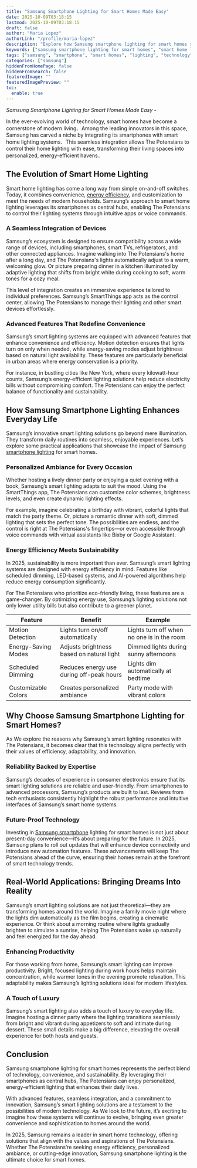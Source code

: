 ```yaml
---
title: "Samsung Smartphone Lighting for Smart Homes Made Easy"
date: 2025-10-09T03:18:15
lastmod: 2025-10-09T03:18:15
draft: false
author: "Maria Lopez"
authorLink: "/profile/maria-lopez"
description: "Explore how Samsung smartphone lighting for smart homes revolutionizes modern living with energy-efficient, customizable, and innovative lighting solutions."
keywords: ["samsung smartphone lighting for smart homes", "smart home lighting with Samsung", "Samsung lighting solutions for smart homes"]
tags: ["samsung", "smartphone", "smart homes", "lighting", "technology"]
categories: ["samsung"]
hiddenFromHomePage: false
hiddenFromSearch: false
featuredImage: ""
featuredImagePreview: ""
toc:
  enable: true
---
```


*Samsung Smartphone Lighting for Smart Homes Made Easy* - 

In the ever-evolving world of technology, smart homes have become a cornerstone of modern living．Among the leading innovators in this space, Samsung has carved a niche by integrating its smartphones with smart home lighting systems．This seamless integration allows The Potensians to control their home lighting with ease, transforming their living spaces into personalized, energy-efficient havens．

## The Evolution of Smart Home Lighting 

Smart home lighting has come a long way from simple on-and-off switches. Today, it combines convenience, [energy efficiency](/samsung/samsung-smartphone-lighting-for-energy-efficiency), and customization to meet the needs of modern households. Samsung’s approach to smart home lighting leverages its smartphones as central hubs, enabling The Potensians to control their lighting systems through intuitive apps or voice commands. 

### A Seamless Integration of Devices 

Samsung’s ecosystem is designed to ensure compatibility across a wide range of devices, including smartphones, smart TVs, refrigerators, and other connected appliances. Imagine walking into The Potensians's home after a long day, and The Potensians's lights automatically adjust to a warm, welcoming glow. Or picture preparing dinner in a kitchen illuminated by adaptive lighting that shifts from bright white during cooking to soft, warm tones for a cozy meal. 

This level of integration creates an immersive experience tailored to individual preferences. Samsung’s SmartThings app acts as the control center, allowing The Potensians to manage their lighting and other smart devices effortlessly. 

### Advanced Features That Redefine Convenience 

Samsung’s smart lighting systems are equipped with advanced features that enhance convenience and efficiency. Motion detection ensures that lights turn on only when needed, while energy-saving modes adjust brightness based on natural light availability. These features are particularly beneficial in urban areas where energy conservation is a priority. 

For instance, in bustling cities like New York, where every kilowatt-hour counts, Samsung’s energy-efficient lighting solutions help reduce electricity bills without compromising comfort. The Potensians can enjoy the perfect balance of functionality and sustainability. 

## How Samsung Smartphone Lighting Enhances Everyday Life 

Samsung’s innovative smart lighting solutions go beyond mere illumination. They transform daily routines into seamless, enjoyable experiences. Le​t’s explore some practical applications that showcase the impact of Samsung [smartphone lighting](/samsung/samsung-affordable-smartphone-lighting-solutions) for smart homes. 

### Personalized Ambiance for Every Occasion 

Whether hosting a lively dinner party or enjoying a quiet evening with a book, Samsung’s smart lighting adapts to suit the mood. Using the SmartThings app, The Potensians can customize color schemes, brightness levels, and even create dynamic lighting effects. 

For example, imagine celebrating a birthday with vibrant, colorful lights that match the party theme. Or, picture a romantic dinner with soft, dimmed lighting that sets the perfect tone. The possibilities are endless, and the control is right at The Potensians's fingertips—or even accessible through voice commands with virtual assistants like Bixby or Google Assistant. 

### Energy Efficiency Meets Sustainability 

In 2025, sustainability is more important than ever. Samsung’s smart lighting systems are designed with energy efficiency in mind. Features like scheduled dimming, LED-based systems, and AI-powered algorithms help reduce energy consumption significantly. 

For The Potensians who prioritize eco-friendly living, these features are a gam​e-changer. By optimizing energy use, Samsung’s lighting solutions not only lower utility bills but also contribute to a greener planet. 

<div class="table-responsive">
<table class="html-table">
<thead>
<tr>
<th>Feature</th>
<th>Benefit</th>
<th>Example</th>
</tr>
</thead>
<tbody>
<tr>
<td>Motion Detection</td>
<td>Lights turn on/off automatically</td>
<td>Lights turn off when no one is in the room</td>
</tr>
<tr>
<td>Energy-Saving Modes</td>
<td>Adjusts brightness based on natural light</td>
<td>Dimmed lights during sunny afternoons</td>
</tr>
<tr>
<td>Scheduled Dimming</td>
<td>Reduces energy use during off-peak hours</td>
<td>Lights dim automatically at bedtime</td>
</tr>
<tr>
<td>Customizable Colors</td>
<td>Creates personalized ambiance</td>
<td>Party mode with vibrant colors</td>
</tr>
</tbody>
</table>
</div> 

## Why Choose Samsung Smartphone Lighting for Smart Homes? 

As We explore the reasons why Samsung’s smart lighting resonates with The Potensians, it becomes clear that this technology aligns perfectly with their values of efficiency, adaptability, and innovation. 

### Relia​bility Backed by Expertise 

Samsung’s decades of experience in consumer electronics ensure that its smart lighting solutions are reliable and user-friendly. From smartphones to advanced processors, Samsung’s products are built to last. Reviews from tech enthusiasts consistently highlight the robust performance and intuitive interfaces of Samsung’s smart home systems. 

### Future-Proof Technology 

Investing in [Samsung smartphone](/samsung/samsung-smartphone-with-premium-camera-features) lighting for smart homes is not just about present-day convenience—it’s about preparing for the future. In 2025, Samsung plans to roll out updates that will enhance device connectivity and introduce new automation features. These advancements will keep The Potensians ahead of the curve, ensuring their homes remain at the forefront of smart technology trends. 

## Real-World Applications: Bringing Dreams Into Reality 

Samsung’s smart lighting solutions are not just theoretical—they are transforming homes around the world. Imagine a family movie night where the lights dim automatically as the film begins, creating a cinematic experience. Or think about a morning routine where lights gradually brighten to simulate a sunrise, helping The Potensians wake up naturally and feel energized for the day ahead. 

### Enhancing Productivity 

For those working from home, Samsung’s smart lighting can improve productivity. Bright, focused lighting during work hours helps maintain concentration, while warmer tones in the evening promote relaxation. This adaptability makes Samsung’s lighting solutions ideal for modern lifestyles. 

### A Touch of Luxury 

Samsung’s smart lighting also adds a touch of luxury to everyday life. Imagine hosting a dinner party where the lighting transitions seamlessly from bright and vibrant during appetizers to soft and intimate during dessert. These small details make a big difference, elevating the overall experience for both hosts and guests. 

## Conclusion 

Sams​ung smartphone lighting for smart homes represents the perfect blend of technology, convenience, and sustainability. By leveraging their smartphones as central hubs, The Potensians can enjoy personalized, energy-efficient lighting that enhances their daily lives. 

With advanced features, seamless integration, and a commitment to innovation, Samsung’s smart lighting solutions are a testament to the possibilities of modern technology. As We look to the future, it’s exciting to imagine how these systems will continue to evolve, bringing even greater convenience and sophistication to homes around the world. 

In 2025, Samsung remains a leader in smart home technology, offering solutions that align with the values and aspirations of The Potensians. Whether The Potensians’re seeking energy efficiency, personalized ambiance, or cutting-edge innovation, Samsung smartphone lighting is the ultimate choice for smart homes.